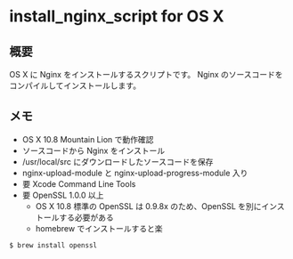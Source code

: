 install_nginx_script for OS X
=============================

## 概要
OS X に Nginx をインストールするスクリプトです。
Nginx のソースコードをコンパイルしてインストールします。


## メモ
* OS X 10.8 Mountain Lion で動作確認
* ソースコードから Nginx をインストール
* /usr/local/src にダウンロードしたソースコードを保存
* nginx-upload-module と nginx-upload-progress-module 入り
* 要 Xcode Command Line Tools
* 要 OpenSSL 1.0.0 以上
    * OS X 10.8 標準の OpenSSL は 0.9.8x のため、OpenSSL を別にインストールする必要がある
    * homebrew でインストールすると楽
    
```bash
$ brew install openssl
```

